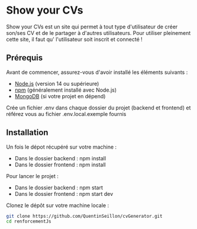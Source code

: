 # Show your CVs

Show your CVs est un site qui permet à tout type d'utilisateur de créer son/ses CV et de le partager à d'autres utilisateurs.
Pour utiliser pleinement cette site, il faut qu' l'utilisateur soit inscrit et connecté !

## Prérequis

Avant de commencer, assurez-vous d'avoir installé les éléments suivants :

- [Node.js](https://nodejs.org/) (version 14 ou supérieure)
- [npm](https://www.npmjs.com/) (généralement installé avec Node.js)
- [MongoDB](https://www.mongodb.com/) (si votre projet en dépend)

Crée un fichier .env dans chaque dossier du projet (backend et frontend) et référez vous au fichier .env.local.exemple fournis

## Installation

Un fois le dépot récupéré sur votre machine : 

- Dans le dossier backend : npm install
- Dans le dossier frontend : npm install

Pour lancer le projet : 

- Dans le dossier backend : npm start
- Dans le dossier frontend : npm start dev

Clonez le dépôt sur votre machine locale :

```bash
git clone https://github.com/QuentinSeillon/cvGenerator.git
cd renforcementJs
